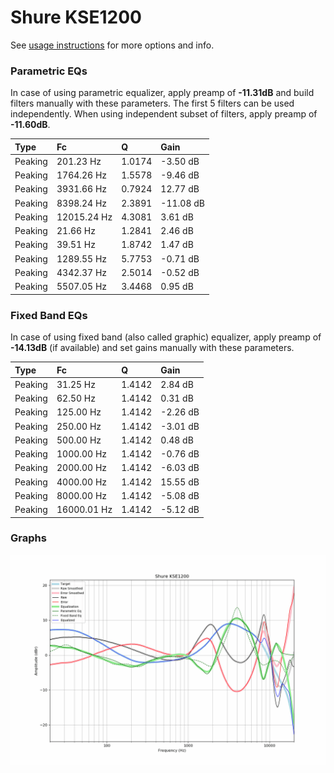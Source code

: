 # Shure KSE1200
See [usage instructions](https://github.com/jaakkopasanen/AutoEq#usage) for more options and info.

### Parametric EQs
In case of using parametric equalizer, apply preamp of **-11.31dB** and build filters manually
with these parameters. The first 5 filters can be used independently.
When using independent subset of filters, apply preamp of **-11.60dB**.

| Type    | Fc          |      Q | Gain      |
|:--------|:------------|:-------|:----------|
| Peaking | 201.23 Hz   | 1.0174 | -3.50 dB  |
| Peaking | 1764.26 Hz  | 1.5578 | -9.46 dB  |
| Peaking | 3931.66 Hz  | 0.7924 | 12.77 dB  |
| Peaking | 8398.24 Hz  | 2.3891 | -11.08 dB |
| Peaking | 12015.24 Hz | 4.3081 | 3.61 dB   |
| Peaking | 21.66 Hz    | 1.2841 | 2.46 dB   |
| Peaking | 39.51 Hz    | 1.8742 | 1.47 dB   |
| Peaking | 1289.55 Hz  | 5.7753 | -0.71 dB  |
| Peaking | 4342.37 Hz  | 2.5014 | -0.52 dB  |
| Peaking | 5507.05 Hz  | 3.4468 | 0.95 dB   |

### Fixed Band EQs
In case of using fixed band (also called graphic) equalizer, apply preamp of **-14.13dB**
(if available) and set gains manually with these parameters.

| Type    | Fc          |      Q | Gain     |
|:--------|:------------|:-------|:---------|
| Peaking | 31.25 Hz    | 1.4142 | 2.84 dB  |
| Peaking | 62.50 Hz    | 1.4142 | 0.31 dB  |
| Peaking | 125.00 Hz   | 1.4142 | -2.26 dB |
| Peaking | 250.00 Hz   | 1.4142 | -3.01 dB |
| Peaking | 500.00 Hz   | 1.4142 | 0.48 dB  |
| Peaking | 1000.00 Hz  | 1.4142 | -0.76 dB |
| Peaking | 2000.00 Hz  | 1.4142 | -6.03 dB |
| Peaking | 4000.00 Hz  | 1.4142 | 15.55 dB |
| Peaking | 8000.00 Hz  | 1.4142 | -5.08 dB |
| Peaking | 16000.01 Hz | 1.4142 | -5.12 dB |

### Graphs
![](./Shure%20KSE1200.png)